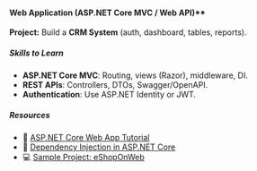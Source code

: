 #### Web Application (ASP.NET Core MVC / Web API)**

**Project:** Build a **CRM System** (auth, dashboard, tables, reports).

##### **Skills to Learn**

- **ASP.NET Core MVC**: Routing, views (Razor), middleware, DI.
- **REST APIs**: Controllers, DTOs, Swagger/OpenAPI.
- **Authentication**: Use ASP.NET Identity or JWT.

##### **Resources**

- 📘 [ASP.NET Core Web App Tutorial](https://learn.microsoft.com/en-us/aspnet/core/tutorials/)
- 📘 [Dependency Injection in ASP.NET Core](https://andrewlock.net/introduction-to-dependency-injection-in-asp-net-core/)
- 💻 [Sample Project: eShopOnWeb](https://github.com/dotnet-architecture/eShopOnWeb)